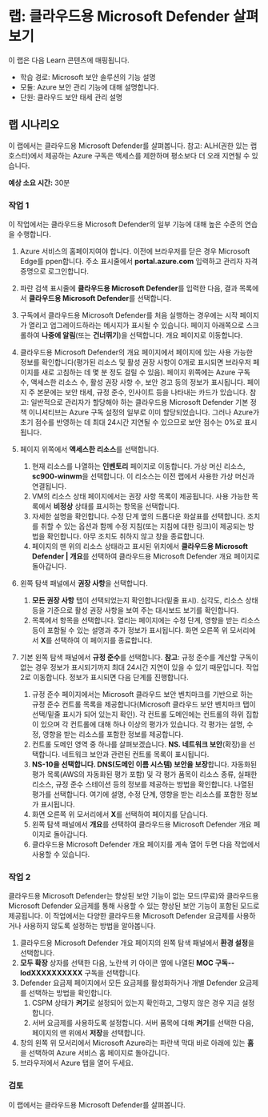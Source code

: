<!---
---
랩: 제목: '클라우드용 Microsoft Defender 탐색' 학습 경로/모듈/단위: '학습 경로: Microsoft 보안 솔루션의 기능 설명; 모듈 2: Azure의 보안 관리 기능 설명 단원 3: 클라우드 보안 태세 관리 설명'
---
--->

# 랩: 클라우드용 Microsoft Defender 살펴보기

이 랩은 다음 Learn 콘텐츠에 매핑됩니다.

- 학습 경로: Microsoft 보안 솔루션의 기능 설명
- 모듈: Azure 보안 관리 기능에 대해 설명합니다.
- 단원: 클라우드 보안 태세 관리 설명

## 랩 시나리오

이 랩에서는 클라우드용 Microsoft Defender를 살펴봅니다.  참고: ALH(권한 있는 랩 호스터)에서 제공하는 Azure 구독은 액세스를 제한하며 평소보다 더 오래 지연될 수 있습니다.

**예상 소요 시간:** 30분

### 작업 1

이 작업에서는 클라우드용 Microsoft Defender의 일부 기능에 대해 높은 수준의 연습을 수행합니다.

1. Azure 서비스의 홈페이지여야 합니다.  이전에 브라우저를 닫은 경우 Microsoft Edge를 ppen합니다. 주소 표시줄에서 **portal.azure.com** 입력하고 관리자 자격 증명으로 로그인합니다.

1. 파란 검색 표시줄에 **클라우드용 Microsoft Defender**를 입력한 다음, 결과 목록에서 **클라우드용 Microsoft Defender**를 선택합니다.

1. 구독에서 클라우드용 Microsoft Defender를 처음 실행하는 경우에는 시작 페이지가 열리고 업그레이드하라는 메시지가 표시될 수 있습니다.  페이지 아래쪽으로 스크롤하여 **나중에 알림**(또는 **건너뛰기**)을 선택합니다.  개요 페이지로 이동합니다.

1. 클라우드용 Microsoft Defender의 개요 페이지에서 페이지에 있는 사용 가능한 정보를 확인합니다(평가된 리소스 및 활성 권장 사항이 0개로 표시되면 브라우저 페이지를 새로 고침하는 데 몇 분 정도 걸릴 수 있음).  페이지 위쪽에는 Azure 구독 수, 액세스한 리소스 수, 활성 권장 사항 수, 보안 경고 등의 정보가 표시됩니다.  페이지 주 본문에는 보안 태세, 규정 준수, 인사이트 등을 나타내는 카드가 있습니다.  참고: 일반적으로 관리자가 할당해야 하는 클라우드용 Microsoft Defender 기본 정책 이니셔티브는 Azure 구독 설정의 일부로 이미 할당되었습니다. 그러나 Azure가 초기 점수를 반영하는 데 최대 24시간 지연될 수 있으므로 보안 점수는 0%로 표시됩니다.

1. 페이지 위쪽에서 **액세스한 리소스**를 선택합니다. 
    1. 현재 리소스를 나열하는 **인벤토리** 페이지로 이동합니다. 가상 머신 리소스, **sc900-winwm**을 선택합니다. 이 리소스는 이전 랩에서 사용한 가상 머신과 연결됩니다.
    1. VM의 리소스 상태 페이지에서는 권장 사항 목록이 제공됩니다.  사용 가능한 목록에서 **비정상** 상태를 표시하는 항목을 선택합니다.
    1. 자세한 설명을 확인합니다.  수정 단계 옆의 드롭다운 화살표를 선택합니다. 조치를 취할 수 있는 옵션과 함께 수정 지침(또는 지침에 대한 링크)이 제공되는 방법을 확인합니다.  아무 조치도 취하지 않고 창을 종료합니다.
    1. 페이지의 맨 위의 리소스 상태라고 표시된 위치에서 **클라우드용 Microsoft Defender | 개요**를 선택하여 클라우드용 Microsoft Defender 개요 페이지로 돌아갑니다.

1. 왼쪽 탐색 패널에서 **권장 사항**을 선택합니다.  
    1. **모든 권장 사항** 탭이 선택되었는지 확인합니다(밑줄 표시).  심각도, 리소스 상태 등을 기준으로 활성 권장 사항을 보여 주는 대시보드 보기를 확인합니다.
    1. 목록에서 항목을 선택합니다.  열리는 페이지에는 수정 단계, 영향을 받는 리소스 등이 포함될 수 있는 설명과 추가 정보가 표시됩니다. 화면 오른쪽 위 모서리에서 **X**를 선택하여 이 페이지를 종료합니다.

1. 기본 왼쪽 탐색 패널에서 **규정 준수**를 선택합니다.  **참고**: 규정 준수를 계산할 구독이 없는 경우 정보가 표시되기까지 최대 24시간 지연이 있을 수 있기 때문입니다. 작업 2로 이동합니다.  정보가 표시되면 다음 단계를 진행합니다.
    1. 규정 준수 페이지에서는 Microsoft 클라우드 보안 벤치마크를 기반으로 하는 규정 준수 컨트롤 목록을 제공합니다(Microsoft 클라우드 보안 벤치마크 탭이 선택/밑줄 표시가 되어 있는지 확인). 각 컨트롤 도메인에는 컨트롤의 하위 집합이 있으며 각 컨트롤에 대해 하나 이상의 평가가 있습니다. 각 평가는 설명, 수정, 영향을 받는 리소스를 포함한 정보를 제공합니다.
    1. 컨트롤 도메인 영역 중 하나를 살펴보겠습니다. **NS. 네트워크 보안**(확장)을 선택합니다. 네트워크 보안과 관련된 컨트롤 목록이 표시됩니다.
    1. **NS-10을 선택합니다. DNS(도메인 이름 시스템) 보안을 보장**합니다. 자동화된 평가 목록(AWS의 자동화된 평가 포함) 및 각 평가 품목이 리소스 종류, 실패한 리소스, 규정 준수 스테이션 등의 정보를 제공하는 방법을 확인합니다. 나열된 평가를 선택합니다.  여기에 설명, 수정 단계, 영향을 받는 리소스를 포함한 정보가 표시됩니다.
    1. 화면 오른쪽 위 모서리에서 **X**를 선택하여 페이지를 닫습니다.
    1. 왼쪽 탐색 패널에서 **개요**를 선택하여 클라우드용 Microsoft Defender 개요 페이지로 돌아갑니다.
    1. 클라우드용 Microsoft Defender 개요 페이지를 계속 열어 두면 다음 작업에서 사용할 수 있습니다.

### 작업 2

클라우드용 Microsoft Defender는 향상된 보안 기능이 없는 모드(무료)와 클라우드용 Microsoft Defender 요금제를 통해 사용할 수 있는 향상된 보안 기능이 포함된 모드로 제공됩니다. 이 작업에서는 다양한 클라우드용 Microsoft Defender 요금제를 사용하거나 사용하지 않도록 설정하는 방법을 알아봅니다.

1. 클라우드용 Microsoft Defender 개요 페이지의 왼쪽 탐색 패널에서 **환경 설정**을 선택합니다.
1. **모두 확장** 상자를 선택한 다음, 노란색 키 아이콘 옆에 나열된 **MOC 구독--lodXXXXXXXXXX** 구독을 선택합니다.
1. Defender 요금제 페이지에서 모든 요금제를 활성화하거나 개별 Defender 요금제를 선택하는 방법을 확인합니다. 
    1. CSPM 상태가 **켜기**로 설정되어 있는지 확인하고, 그렇지 않은 경우 지금 설정합니다.  
    1. 서버 요금제를 사용하도록 설정합니다.  서버 품목에 대해 **켜기**를 선택한 다음, 페이지의 맨 위에서 **저장**을 선택합니다.
1. 창의 왼쪽 위 모서리에서 Microsoft Azure라는 파란색 막대 바로 아래에 있는 **홈** 을 선택하여 Azure 서비스 홈 페이지로 돌아갑니다.
1. 브라우저에서 Azure 탭을 열어 두세요.

### 검토

이 랩에서는 클라우드용 Microsoft Defender를 살펴봅니다.
